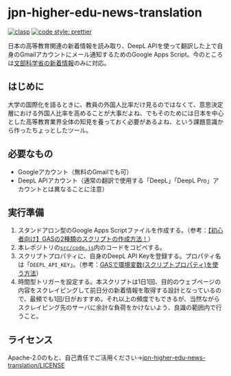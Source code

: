 # jpn-higher-edu-news-translation

[![clasp](https://img.shields.io/badge/built%20with-clasp-4285f4.svg?style=flat-square)](https://github.com/google/clasp) [![code style: prettier](https://img.shields.io/badge/code_style-prettier-ff69b4.svg?style=flat-square)](https://github.com/prettier/prettier)

日本の高等教育関連の新着情報を読み取り、DeepL APIを使って翻訳した上で自身のGmailアカウントにメール通知するためのGoogle Apps Script。今のところは[文部科学省の新着情報](https://www.mext.go.jp/b_menu/news/index.html)のみに対応。

## はじめに

大学の国際化を語るときに、教員の外国人比率だけ見るのではなくて、意思決定層における外国人比率を高めることが大事だよね、でもそのためには日本を中心とした高等教育業界全体の知見を養っておく必要があるよね、という課題意識から作ったちょっとしたツール。

## 必要なもの

- Googleアカウント（無料のGmailでも可）
- DeepL APIアカウント（通常の翻訳で使用する「DeepL」「DeepL Pro」アカウントとは異なることに注意）

## 実行準備

1. スタンドアロン型のGoogle Apps Scriptファイルを作成する。（参考：[【初心者向け】GASの2種類のスクリプトの作成方法！](https://www.teijitaisya.com/gas-create-script/)）
2. 本レポジトリの[`src/code.js`](https://github.com/ttsukagoshi/jpn-higher-edu-news-translation/blob/main/src/code.js)内のコードをコピペする。
3. スクリプトプロパティに、自身のDeepL API Keyを登録する。プロパティ名は「`DEEPL_API_KEY`」。（参考：[GASで環境変数(スクリプトプロパティ)を使う方法](https://zenn.dev/u1e2k/articles/2cbdeb9db4b3cc)）
4. 時間型トリガーを設定する。本スクリプトは1日1回、目的のウェブページの内容をスクレイピングして前日分の新着情報を取得する設計となっているので、最頻でも1回/日がおすすめ。それ以上の頻度でもできるが、当然ながらスクレイピング先のサーバに余計な負荷をかけないよう、良識の範囲内で行うこと。

## ライセンス

Apache-2.0のもと、自己責任でご活用ください→[jpn-higher-edu-news-translation/LICENSE](https://github.com/ttsukagoshi/jpn-higher-edu-news-translation/blob/main/LICENSE)
